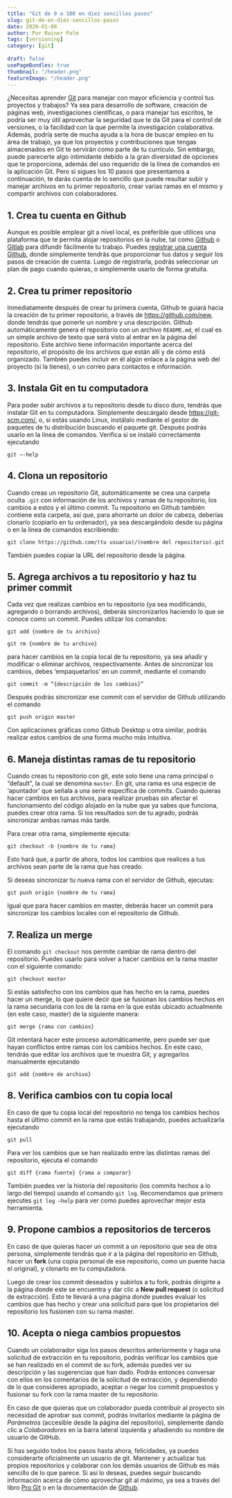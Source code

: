 ```yaml
---
title: "Git de 0 a 100 en diez sencillos pasos"
slug: git-de-en-diez-sencillos-pasos
date: 2020-01-08
author: Por Rainer Palm
tags: [versioning]
category: [git]
 
draft: false
usePageBundles: true
thumbnail: "/header.png"
featureImage: "/header.png"
---
```



<!-- # Git de 0 a 100 en diez sencillos pasos -->
<!-- **Por Rainer Palm** -->



¿Necesitas aprender [Git](https://git-scm.com/) para manejar con mayor
eficiencia y control tus proyectos y trabajos? Ya sea para desarrollo de
software, creación de páginas web, investigaciones científicas, o para
manejar tus escritos, te podría ser muy útil aprovechar la seguridad que
te da Git para el control de versiones, o la facilidad con la que
permite la investigación colaborativa. Además, podría serte de mucha
ayuda a la hora de buscar empleo en tu área de trabajo, ya que los
proyectos y contribuciones que tengas almacenados en Git te servirán como
parte de tu currículo. Sin embargo, puede parecerte algo intimidante
debido a la gran diversidad de opciones que te proporciona, además del
uso requerido de la línea de comandos en la aplicación Git. Pero si
sigues los 10 pasos que presentamos a continuación, te darás cuenta de
lo sencillo que puede resultar subir y manejar archivos en tu primer
repositorio, crear varias ramas en el mismo y compartir archivos con
colaboradores.

<!-- TEASER_END -->

## 1. Crea tu cuenta en Github

Aunque es posible emplear git a nivel local, es preferible que utilices
una plataforma que te permita alojar repositorios en la nube, tal como
[Github](https://github.com/) o [Gitlab](https://about.gitlab.com/) para
difundir fácilmente tu trabajo. Puedes [registrar una cuenta
Github](https://github.com/join), donde simplemente tendrás que
proporcionar tus datos y seguir los pasos de creación de cuenta. Luego
de registrarla, podrás seleccionar un plan de pago cuando
quieras, o simplemente usarlo de forma gratuita.

## 2. Crea tu primer repositorio

Inmediatamente después de crear tu primera cuenta, Github te guiará hacia la
creación de tu primer repositorio, a través de https://github.com/new, donde
tendrás que ponerle un nombre y una descripción. Github automáticamente genera
el repositorio con un archivo `README.md`, el cual es un simple archivo de texto
que será visto al entrar en la página del repositorio. Este archivo tiene
información importante acerca del repositorio, el propósito de los archivos que
están allí y de cómo está organizado. También puedes incluir en él algún enlace
a la página web del proyecto (si la tienes), o un correo para contactos e
información.

## 3. Instala Git en tu computadora

Para poder subir archivos a tu repositorio desde tu disco duro, tendrás
que instalar Git en tu computadora. Simplemente descárgalo desde
https://git-scm.com/, o, si estás usando Linux, instálalo mediante el
gestor de paquetes de tu distribución buscando el paquete git. Después
podrás usarlo en la línea de comandos. Verifica si se instaló
correctamente ejecutando

```
git –-help
```

## 4. Clona un repositorio

Cuando creas un repositorio Git, automáticamente se crea una carpeta
oculta `.git` con información de los archivos y ramas de tu repositorio,
los cambios a estos y el último commit. Tu repositorio en Github también
contiene esta carpeta, así que, para ahorrarte un dolor de cabeza,
deberías clonarlo (copiarlo en tu ordenador), ya sea descargándolo desde
su página o en la línea de comandos escribiendo: 

```
git clone https://github.com/(tu usuario)/(nombre del repositorio).git

```

También puedes copiar la URL del repositorio desde la página.

## 5. Agrega archivos a tu repositorio y haz tu primer commit

Cada vez que realizas cambios en tu repositorio (ya sea modificando,
agregando o borrando archivos), deberás sincronizarlos haciendo lo que
se conoce como un commit. Puedes utilizar los comandos:

```
git add {nombre de tu archivo}
```

```
git rm {nombre de tu archivo}
```

para hacer cambios en la copia local de tu repositorio, ya sea añadir y
modificar o eliminar archivos, respectivamente. Antes de sincronizar los
cambios, debes ‘empaquetarlos’ en un commit, mediante el comando 

```
git commit -m “{descripción de los cambios}”
```

Después podrás sincronizar ese commit con el servidor de Github
utilizando el comando 

```
git push origin master
``` 

Con aplicaciones gráficas como Github Desktop u otra similar, podrás
realizar estos cambios de una forma mucho más intuitiva.

## 6. Maneja distintas ramas de tu repositorio

Cuando creas tu repositorio con git, este solo tiene una rama principal
o “default”, la cual se denomina `master`. En git, una rama es una
especie de ‘apuntador’ que señala a una serie específica de commits.
Cuando quieras hacer cambios en tus archivos, para realizar pruebas sin
afectar el funcionamiento del código alojado en la nube que ya sabes que
funciona, puedes crear otra rama. Si los resultados son de tu agrado,
podrás sincronizar ambas ramas más tarde.

Para crear otra rama, simplemente ejecuta:

```
git checkout -b {nombre de tu rama}
```

Esto hará que, a partir de ahora, todos los cambios que realices a
tus archivos sean parte de la rama que has creado.

Si deseas sincronizar tu nueva rama con el servidor de Github, ejecutas:

```
git push origin {nombre de tu rama}
```

Igual que para hacer cambios en master, deberás hacer un commit para
sincronizar los cambios locales con el repositorio de Github.

## 7. Realiza un merge

El comando `git checkout` nos permite cambiar de rama dentro del
repositorio. Puedes usarlo para volver a hacer cambios en la rama master
con el siguiente comando:

```
git checkout master
```

Si estás satisfecho con los cambios que has hecho en la rama, puedes
hacer un merge, lo que quiere decir que se fusionan los cambios hechos
en la rama secundaria con los de la rama en la que estás ubicado
actualmente (en este caso, master) de la siguiente manera:

```
git merge {rama con cambios}
```

Git intentará hacer este proceso automáticamente, pero puede ser que
hayan conflictos entre ramas con los cambios hechos. En este caso,
tendrás que editar los archivos que te muestra Git, y agregarlos
manualmente ejecutando 

```
git add {nombre de archivo}
```

## 8. Verifica cambios con tu copia local

En caso de que tu copia local del repositorio no tenga los cambios
hechos hasta el último commit en la rama que estás trabajando, puedes
actualizarla ejecutando 

```
git pull
```

Para ver los cambios que se han realizado entre las distintas ramas del
repositorio, ejecuta el comando 

```
git diff {rama fuente} {rama a comparar}
```

También puedes ver la historia del repositorio (los commits hechos a lo
largo del tiempo) usando el comando `git log`. Recomendamos que primero
ejecutes `git log –help` para ver como puedes aprovechar mejor esta
herramienta.

## 9. Propone cambios a repositorios de terceros

En caso de que quieras hacer un commit a un repositorio que sea de otra
persona, simplemente tendrás que ir a la página del repositorio en
Github, hacer un **fork** (una copia personal de ese repositorio, como un
puente hacia el original), y clonarlo en tu computadora.

Luego de crear los commit deseados y subirlos a tu fork, podrás
dirigirte a la página donde este se encuentra y dar clic a **New pull
request** (o solicitud de extracción). Esto te llevará a una página
donde puedes evaluar los cambios que has hecho y crear una solicitud
para que los propietarios del repositorio los fusionen con su rama
master.

## 10. Acepta o niega cambios propuestos

Cuando un colaborador siga los pasos descritos anteriormente y haga una
solicitud de extracción en tu repositorio, podrás verificar los cambios
que se han realizado en el commit de su fork, además puedes ver su
descripción y las sugerencias que han dado. Podrás entonces conversar
con ellos en los comentarios de la solicitud de extracción, y
dependiendo de lo que consideres apropiado, aceptar o negar los commit
propuestos y fusionar su fork con la rama master de tu repositorio.

En caso de que quieras que un colaborador pueda contribuir al proyecto
sin necesidad de aprobar sus commit, podrás invitarlos mediante la
página de *Parámetros* (accesible desde la página del repositorio),
simplemente dando clic a *Colaboradores* en la barra lateral izquierda
y añadiendo su nombre de usuario de GitHub.

Si has seguido todos los pasos hasta ahora, felicidades, ya puedes
considerarte oficialmente un usuario de git. Mantener y actualizar tus
propios repositorios y colaborar con los demás usuarios de Github es más
sencillo de lo que parece. Si así lo deseas, puedes seguir buscando
información acerca de cómo aprovechar git al máximo, ya sea a través del
libro [Pro Git](https://git-scm.com/book/es/v2/) o en la documentación
de [Github](https://help.github.com/en/github).
